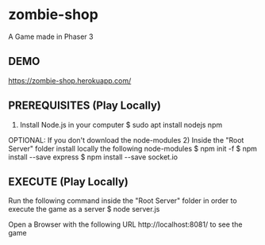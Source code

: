 # zombie-shop
A Game made in Phaser 3

## DEMO
https://zombie-shop.herokuapp.com/

## PREREQUISITES (Play Locally)
1) Install Node.js in your computer
$ sudo apt install nodejs npm

OPTIONAL: If you don't download the node-modules
2) Inside the "Root Server" folder install locally the following node-modules
$ npm init -f
$ npm install --save express
$ npm install --save socket.io

## EXECUTE (Play Locally)
Run the following command inside the "Root Server" folder in order to execute the game as a server
$ node server.js

Open a Browser with the following URL http://localhost:8081/ to see the game
